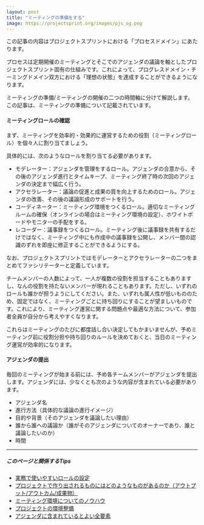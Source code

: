 ```yaml
---
layout: post
title: "ミーティングの準備をする"
image: https://projectsprint.org/images/pjs_og.png
---
```


この記事の内容はプロジェクトスプリントにおける「プロセスドメイン」にあたります。

プロセスは定期開催のミーティングとそこでのアジェンダの議論を軸としたプロジェクトスプリント固有の仕組みです。これによって、プログレスドメイン・チーミングドメイン双方における「理想の状態」を達成することができるようになります。

ミーティングの準備/ミーティングの開催の二つの時間軸に分けて解説します。この記事は、ミーティングの準備について記載されています。

#### ミーティングロールの確認
まず、ミーティングを効率的・効果的に運営するための役割（ミーティングロール）を個々人に割り当てましょう。

具体的には、次のようなロールを割り当てる必要があります。

- モデレーター：アジェンダを管理をするロール。アジェンダの合意から、その後のアジェンダ進行とタイムキープ、ミーティング終了時の次回のアジェンダの決定まで幅広く行う。
- アクセラレーター：議論の促進と成果の質を向上するためのロール。アジェンダの改善、その後の議論形成のサポートを行う。
- コーディネーター：ミーティング環境をつくるロール。適切なミーティングルームの確保（オンラインの場合はミーティング環境の設定）、ホワイトボードやモニターの手配をする。
- レコーダー：議事録をつくるロール。ミーティング後に議事録を共有するだけではなく、ミーティング中にも作成中の議事録を公開し、メンバー間の認識のずれを即座に修正することができるようにする。

なお、プロジェクトスプリントではモデレーターとアクセラレーターの二つをまとめてファシリテーターと定義しています。

チームメンバーの人数によって、一人が複数の役割を担当することもありますし、なんの役割を持たないメンバーが現れることもあります。ただし、いずれのロールも誰かが担うようにしてください。また、いずれも属人性が低いもののため、固定ではなく、ミーティングごとに持ち回りにすることが望ましいものです。これにより、ミーティング運営に関する問題点や最適な方法について、参加者全員が自分から考えやすくなります。

これらはミーティングのたびに都度話し合い決定してもかまいませんが、予めミーティング前に役割分担や持ち回りのルールを決めておくと、当日のミーティング運営が効率的になります。

#### アジェンダの提出
毎回のミーティングが始まる前には、予め各チームメンバーがアジェンダを提出します。アジェンダには、少なくとも次のような内容が含まれている必要があります。

- アジェンダ名
- 進行方法（具体的な議論の進行イメージ）
- 目的や背景（そのアジェンダを議論したい理由）
- 誰から誰への議論か（誰がそのアジェンダについてのオーナーであり、誰と議論したいのか）
- 時間

---
##### このページと関係するTips
- [実務で使いやすいロールの設定](../manual/tips/tips5.md)
- [プロジェクトで作り出されるものにはどのようなものがあるのか（アウトプット/アウトカム/成果物）](../manual/tips/tips3.md)
- [ミーティング環境についてのノウハウ](../manual/tips/tips7.md)
- [プロジェクトの環境整備](../manual/tips/tips4.md)
- [アジェンダに含まれているとよい全要素](../manual/tips/tips8.md)
